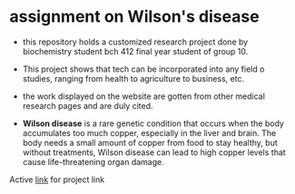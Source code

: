 # assignment on Wilson's disease

+ this repository holds a customized research project done by biochemistry student bch 412 final year student of group 10.

+ This project shows that tech can be incorporated into any field o studies, ranging from health to agriculture to business, etc.

+ the work displayed on the website are gotten from other medical research pages and are duly cited.

+ <strong>Wilson disease</strong> is a rare genetic condition that occurs when the body accumulates too much copper, especially in the liver and brain. The body needs a small amount of copper from food to stay healthy, but without treatments, Wilson disease can lead to high copper levels that cause life-threatening organ damage.

Active <a href="https://cleverakanimoh.github.io/bch412__assignment/">link</a> for project link